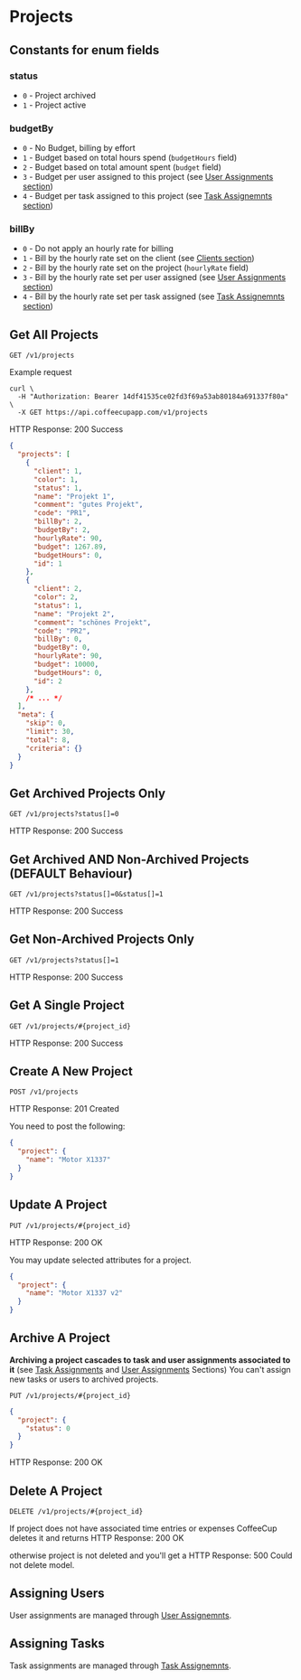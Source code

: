 # Projects

## Constants for enum fields

### status

- `0` - Project archived
- `1` - Project active

### budgetBy

- `0` - No Budget, billing by effort
- `1` - Budget based on total hours spend (`budgetHours` field)
- `2` - Budget based on total amount spent (`budget` field)
- `3` - Budget per user assigned to this project (see [User Assignments section](User%20Assignments.md))
- `4` - Budget per task assigned to this project (see [Task Assignemnts section](Task%20Assignments.md))

### billBy

- `0` - Do not apply an hourly rate for billing
- `1` - Bill by the hourly rate set on the client (see [Clients section](Clients.md))
- `2` - Bill by the hourly rate set on the project (`hourlyRate` field)
- `3` - Bill by the hourly rate set per user assigned (see [User Assignments section](User%20Assignments.md))
- `4` - Bill by the hourly rate set per task assigned (see [Task Assignemnts section](Task%20Assignments.md))


## Get All Projects

`GET /v1/projects`

Example request

```shell
curl \
  -H "Authorization: Bearer 14df41535ce02fd3f69a53ab80184a691337f80a" \
  -X GET https://api.coffeecupapp.com/v1/projects
```
HTTP Response: 200 Success

```json
{
  "projects": [
    {
      "client": 1,
      "color": 1,
      "status": 1,
      "name": "Projekt 1",
      "comment": "gutes Projekt",
      "code": "PR1",
      "billBy": 2,
      "budgetBy": 2,
      "hourlyRate": 90,
      "budget": 1267.89,
      "budgetHours": 0,
      "id": 1
    },
    {
      "client": 2,
      "color": 2,
      "status": 1,
      "name": "Projekt 2",
      "comment": "schönes Projekt",
      "code": "PR2",
      "billBy": 0,
      "budgetBy": 0,
      "hourlyRate": 90,
      "budget": 10000,
      "budgetHours": 0,
      "id": 2
    },
    /* ... */
  ],
  "meta": {
    "skip": 0,
    "limit": 30,
    "total": 8,
    "criteria": {}
  }
}
```

## Get Archived Projects Only

`GET /v1/projects?status[]=0`

HTTP Response: 200 Success

## Get Archived AND Non-Archived Projects (DEFAULT Behaviour)

`GET /v1/projects?status[]=0&status[]=1`

HTTP Response: 200 Success

## Get Non-Archived Projects Only

`GET /v1/projects?status[]=1`

HTTP Response: 200 Success

## Get A Single Project

`GET /v1/projects/#{project_id}`

HTTP Response: 200 Success


## Create A New Project

`POST /v1/projects`

HTTP Response: 201 Created

You need to post the following:

```json
{
  "project": {
    "name": "Motor X1337"
  }
}
```

## Update A Project

`PUT /v1/projects/#{project_id}`

HTTP Response: 200 OK

You may update selected attributes for a project.

```json
{
  "project": {
    "name": "Motor X1337 v2"
  }
}
```

## Archive A Project

**Archiving a project cascades to task and user assignments associated to it** (see [Task Assignments](Task%20Assignments.md) and [User Assignments](User%20Assignments.md) Sections)
You can't assign new tasks or users to archived projects.

`PUT /v1/projects/#{project_id}`

```json
{
  "project": {
    "status": 0
  }
}
```
HTTP Response: 200 OK

## Delete A Project

`DELETE /v1/projects/#{project_id}`

If project does not have associated time entries or expenses CoffeeCup deletes it and returns
HTTP Response: 200 OK

otherwise project is not deleted and you'll get a HTTP Response: 500 Could not delete model.

## Assigning Users

User assignments are managed through [User Assignemnts](User%20Assignemnts.md). 

## Assigning Tasks

Task assignments are managed through [Task Assignemnts](Task%20Assignemnts.md).
